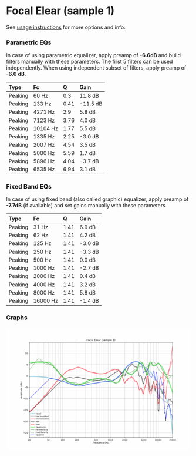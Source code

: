# Focal Elear (sample 1)
See [usage instructions](https://github.com/jaakkopasanen/AutoEq#usage) for more options and info.

### Parametric EQs
In case of using parametric equalizer, apply preamp of **-6.6dB** and build filters manually
with these parameters. The first 5 filters can be used independently.
When using independent subset of filters, apply preamp of **-6.6 dB**.

| Type    | Fc       |    Q | Gain     |
|:--------|:---------|:-----|:---------|
| Peaking | 60 Hz    | 0.3  | 11.8 dB  |
| Peaking | 133 Hz   | 0.41 | -11.5 dB |
| Peaking | 4271 Hz  | 2.9  | 5.8 dB   |
| Peaking | 7123 Hz  | 3.76 | 4.0 dB   |
| Peaking | 10104 Hz | 1.77 | 5.5 dB   |
| Peaking | 1335 Hz  | 2.25 | -3.0 dB  |
| Peaking | 2007 Hz  | 4.54 | 3.5 dB   |
| Peaking | 5000 Hz  | 5.59 | 1.7 dB   |
| Peaking | 5896 Hz  | 4.04 | -3.7 dB  |
| Peaking | 6535 Hz  | 6.94 | 3.1 dB   |

### Fixed Band EQs
In case of using fixed band (also called graphic) equalizer, apply preamp of **-7.7dB**
(if available) and set gains manually with these parameters.

| Type    | Fc       |    Q | Gain    |
|:--------|:---------|:-----|:--------|
| Peaking | 31 Hz    | 1.41 | 6.9 dB  |
| Peaking | 62 Hz    | 1.41 | 4.2 dB  |
| Peaking | 125 Hz   | 1.41 | -3.0 dB |
| Peaking | 250 Hz   | 1.41 | -3.3 dB |
| Peaking | 500 Hz   | 1.41 | 0.0 dB  |
| Peaking | 1000 Hz  | 1.41 | -2.7 dB |
| Peaking | 2000 Hz  | 1.41 | 0.4 dB  |
| Peaking | 4000 Hz  | 1.41 | 3.2 dB  |
| Peaking | 8000 Hz  | 1.41 | 5.8 dB  |
| Peaking | 16000 Hz | 1.41 | -1.4 dB |

### Graphs
![](./Focal%20Elear%20(sample%201).png)